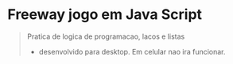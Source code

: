 
# Freeway jogo em Java Script 
> Pratica de logica de programacao, lacos e listas 
> * desenvolvido para desktop. Em celular nao ira funcionar.
